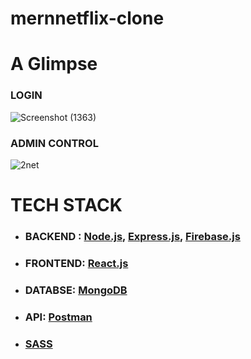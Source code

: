# mernnetflix-clone

# A Glimpse
  ### LOGIN
  
![Screenshot (1363)](https://github.com/aanchaltripathy/mernnetflix-clone/assets/86507308/c9fc013e-7634-4e87-91a3-d83f44f36bff)

### ADMIN CONTROL

![2net](https://github.com/aanchaltripathy/mernnetflix-clone/assets/86507308/6826687d-c509-46d9-a3ed-01d11ad38a87)

# TECH STACK
* ### **BACKEND** : [Node.js](https://nodejs.org/en), [Express.js](https://expressjs.com/), [Firebase.js](https://firebase.google.com/)<br>
* ### FRONTEND: [React.js](https://react.dev/)
* ### DATABSE: [MongoDB](https://www.mongodb.com/cloud/atlas/lp/try4?utm_content=rlsavisitor&utm_source=google&utm_campaign=search_gs_pl_evergreen_atlas_core_retarget-brand_gic-null_apac-all_ps-all_desktop_eng_lead&utm_term=mongodb&utm_medium=cpc_paid_search&utm_ad=e&utm_ad_campaign_id=14412646476&adgroup=131761130812&cq_cmp=14412646476&gad_source=1&gclid=Cj0KCQiAwP6sBhDAARIsAPfK_wZKWRjmKGZYXelJDx6T3D2TDHTc_6T8R_fdJtbsMaFyvWSgvqV1gV4aAiWGEALw_wcB)
* ### API: [Postman](web.postman.co)
* ### [SASS](https://sass-lang.com/)



